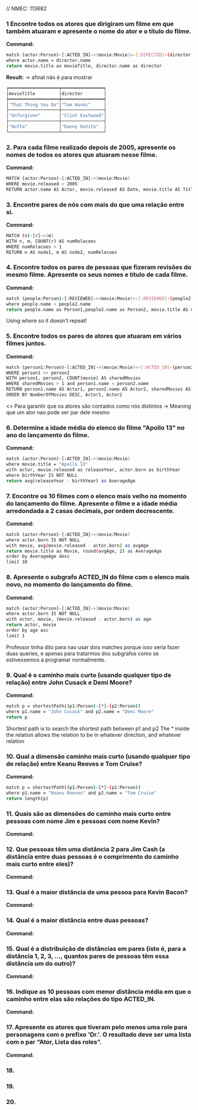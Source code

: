 // NMEC: 113682

### 1 Encontre todos os atores que dirigiram um filme em que também atuaram e apresente o nome do ator e o título do filme.
**Command:**
```bash
match (actor:Person)-[:ACTED_IN]->(movie:Movie)<-[:DIRECTED]-(director:Person) 
where actor.name = director.name
return movie.title as movieTitle, director.name as director
```
**Result:** -> afinal não é para mostrar
```bash
╒═══════════════════╤════════════════╕
│movieTitle         │director        │
╞═══════════════════╪════════════════╡
│"That Thing You Do"│"Tom Hanks"     │
├───────────────────┼────────────────┤
│"Unforgiven"       │"Clint Eastwood"│
├───────────────────┼────────────────┤
│"Hoffa"            │"Danny DeVito"  │
└───────────────────┴────────────────┘
```

### 2. Para cada filme realizado depois de 2005, apresente os nomes de todos os atores que atuaram nesse filme.
**Command:**
```bash
MATCH (actor:Person)-[:ACTED_IN]->(movie:Movie)
WHERE movie.released > 2005
RETURN actor.name AS Actor, movie.released AS Date, movie.title AS Title
```


### 3. Encontre pares de nós com mais do que uma relação entre si.
**Command:**
```bash
MATCH (n)-[r]->(m)
WITH n, m, COUNT(r) AS numRelacoes
WHERE numRelacoes > 1
RETURN n AS node1, m AS node2, numRelacoes
```


### 4. Encontre todos os pares de pessoas que fizeram revisões do mesmo filme. Apresente os seus nomes e título de cada filme.
**Command:**
```bash
match (people:Person)-[:REVIEWED]->(movie:Movie)<-[:REVIEWED]-(people2:Person)
where people.name < people2.name
return people.name as Person1,people2.name as Person2, movie.title AS movie
```
Using where so it doesn't repeat!
### 5. Encontre todos os pares de atores que atuaram em vários filmes juntos.
**Command:**
```bash
match (person1:Person)-[:ACTED_IN]->(movie:Movie)<-[:ACTED_IN]-(person2:Person)
WHERE person1 <> person2
WITH person1, person2, COUNT(movie) AS sharedMovies
WHERE sharedMovies > 1 and person1.name < person2.name
RETURN person1.name AS Actor1, person2.name AS Actor2, sharedMovies AS NumberOfMovies
ORDER BY NumberOfMovies DESC, Actor1, Actor2
```
<> Para garantir que os atores são contados como nós distintos -> Meaning que um ator nao pode ser par dele mesmo
### 6. Determine a idade média do elenco do filme "Apollo 13" no ano do lançamento do filme.
**Command:**
```bash
match (actor:Person)-[:ACTED_IN]->(movie:Movie)
where movie.title = "Apollo 13"
with actor, movie.released as releaseYear, actor.born as birthYear
where birthYear IS NOT NULL
return avg(releaseYear - birthYear) as AverageAge
```

### 7. Encontre os 10 filmes com o elenco mais velho no momento do lançamento do filme. Apresente o filme e a idade média arredondada a 2 casas decimais, por ordem decrescente.
**Command:**
```bash
match (actor:Person)-[:ACTED_IN]->(movie:Movie)
where actor.born IS NOT NULL
with movie, avg(movie.released - actor.born) as avgAge
return movie.title as Movie, round(avgAge, 2) as AverageAge
order by AverageAge desc
limit 10
```

### 8. Apresente o subgrafo ACTED_IN do filme com o elenco mais novo, no momento do lançamento do filme.
**Command:**
```bash
match (actor:Person)-[:ACTED_IN]->(movie:Movie)
where actor.born IS NOT NULL
with actor, movie, (movie.released - actor.born) as age
return actor, movie
order by age asc
limit 1
```
Professor tinha dito para nao usar dois matches porque isso seria fazer duas queries, e apenas para tratarmos dos subgrafos como se estivessemos a programar normalmente.

### 9. Qual é o caminho mais curto (usando qualquer tipo de relação) entre John Cusack e Demi Moore?
**Command:**
```bash
match p = shortestPath((p1:Person)-[*]-(p2:Person))
where p1.name = "John Cusack" and p2.name = "Demi Moore"
return p
```
Shortest path is to search the shortest path between p1 and p2
The * inside the relation allows the relation to be in whatever direction, and whatever relation

### 10. Qual a dimensão caminho mais curto (usando qualquer tipo de relação) entre Keanu Reeves e Tom Cruise?
**Command:**
```bash
match p = shortestPath((p1:Person)-[*]-(p2:Person))
where p1.name = "Keanu Reeves" and p2.name = "Tom Cruise"
return length(p)
```

### 11. Quais são as dimensões do caminho mais curto entre pessoas com nome Jim e pessoas com nome Kevin?
**Command:**

### 12. Que pessoas têm uma distância 2 para Jim Cash (a distância entre duas pessoas é o comprimento do caminho mais curto entre eles)?
**Command:**

### 13. Qual é a maior distância de uma pessoa para Kevin Bacon?
**Command:**

### 14. Qual é a maior distância entre duas pessoas?
**Command:**

### 15. Qual é a distribuição de distâncias em pares (isto é, para a distância 1, 2, 3, ..., quantos pares de pessoas têm essa distância um do outro)?
**Command:**

### 16. Indique as 10 pessoas com menor distância média em que o caminho entre elas são relações do tipo ACTED_IN.
**Command:**

### 17. Apresente os atores que tiveram pelo menos uma role para personagens com o prefixo 'Dr.'. O resultado deve ser uma lista com o par “Ator, Lista das roles”.
**Command:**

### 18.

### 19.

### 20.
